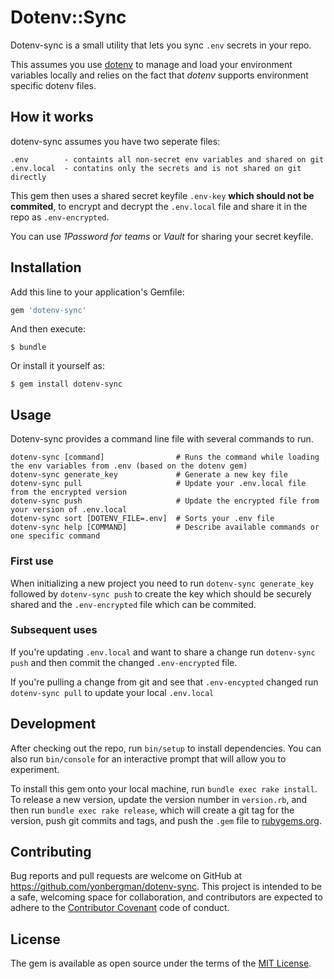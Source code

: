 # Dotenv::Sync

Dotenv-sync is a small utility that lets you sync `.env` secrets in your repo.

This assumes you use [dotenv](https://github.com/bkeepers/dotenv) to manage and load your environment variables locally and relies on the fact that _dotenv_ supports environment specific dotenv files.

## How it works
dotenv-sync assumes you have two seperate files:

```
.env        - containts all non-secret env variables and shared on git
.env.local  - contatins only the secrets and is not shared on git directly
```

This gem then uses a shared secret keyfile `.env-key` __which should not be commited__,
to encrypt and decrypt the `.env.local` file and share it in the repo as `.env-encrypted`.

You can use _1Password for teams_ or _Vault_ for sharing your secret keyfile.

## Installation

Add this line to your application's Gemfile:

```ruby
gem 'dotenv-sync'
```

And then execute:

    $ bundle

Or install it yourself as:

    $ gem install dotenv-sync

## Usage

Dotenv-sync provides a command line file with several commands to run.

```
dotenv-sync [command]                # Runs the command while loading the env variables from .env (based on the dotenv gem)
dotenv-sync generate_key             # Generate a new key file
dotenv-sync pull                     # Update your .env.local file from the encrypted version
dotenv-sync push                     # Update the encrypted file from your version of .env.local
dotenv-sync sort [DOTENV_FILE=.env]  # Sorts your .env file
dotenv-sync help [COMMAND]           # Describe available commands or one specific command
```

### First use
When initializing a new project you need to run `dotenv-sync generate_key` followed by `dotenv-sync push` to create the key which should be securely shared and the `.env-encrypted` file which can be commited.

### Subsequent uses
If you're updating `.env.local` and want to share a change run `dotenv-sync push` and then commit the changed `.env-encrypted` file.

If you're pulling a change from git and see that `.env-encypted` changed run `dotenv-sync pull` to update your local `.env.local`

## Development

After checking out the repo, run `bin/setup` to install dependencies. You can also run `bin/console` for an interactive prompt that will allow you to experiment.

To install this gem onto your local machine, run `bundle exec rake install`. To release a new version, update the version number in `version.rb`, and then run `bundle exec rake release`, which will create a git tag for the version, push git commits and tags, and push the `.gem` file to [rubygems.org](https://rubygems.org).

## Contributing

Bug reports and pull requests are welcome on GitHub at https://github.com/yonbergman/dotenv-sync. This project is intended to be a safe, welcoming space for collaboration, and contributors are expected to adhere to the [Contributor Covenant](http://contributor-covenant.org) code of conduct.

## License

The gem is available as open source under the terms of the [MIT License](http://opensource.org/licenses/MIT).

